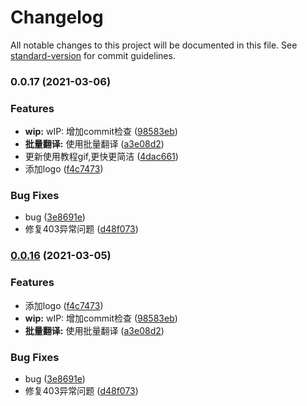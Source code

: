 # Changelog

All notable changes to this project will be documented in this file. See [standard-version](https://github.com/conventional-changelog/standard-version) for commit guidelines.

### 0.0.17 (2021-03-06)


### Features

* **wip:** wIP: 增加commit检查 ([98583eb](https://github.com/leizelong/translate/commit/98583ebfcbb1bdaa21f9e5b91dd504e1e5aac2a2))
* **批量翻译:** 使用批量翻译 ([a3e08d2](https://github.com/leizelong/translate/commit/a3e08d236e07a0c6bb1209385d9a3807202e74af))
* 更新使用教程gif,更快更简洁 ([4dac661](https://github.com/leizelong/translate/commit/4dac661ff9702876b6102336633fcd127ee9b291))
* 添加logo ([f4c7473](https://github.com/leizelong/translate/commit/f4c747387662592e6d32287269655161fffcae36))


### Bug Fixes

* bug ([3e8691e](https://github.com/leizelong/translate/commit/3e8691eadbd272dae6eb04a947c537e9a2923ee2))
* 修复403异常问题 ([d48f073](https://github.com/leizelong/translate/commit/d48f0735966934e009f10811d34a9857672a9c72))

### [0.0.16](https://github.com/leizelong/translate/compare/v0.0.16-alpha.0...v0.0.16) (2021-03-05)

### Features

* 添加logo ([f4c7473](https://github.com/leizelong/translate/commit/f4c747387662592e6d32287269655161fffcae36))
* **wip:** wIP: 增加commit检查 ([98583eb](https://github.com/leizelong/translate/commit/98583ebfcbb1bdaa21f9e5b91dd504e1e5aac2a2))
* **批量翻译:** 使用批量翻译 ([a3e08d2](https://github.com/leizelong/translate/commit/a3e08d236e07a0c6bb1209385d9a3807202e74af))


### Bug Fixes

* bug ([3e8691e](https://github.com/leizelong/translate/commit/3e8691eadbd272dae6eb04a947c537e9a2923ee2))
* 修复403异常问题 ([d48f073](https://github.com/leizelong/translate/commit/d48f0735966934e009f10811d34a9857672a9c72))

